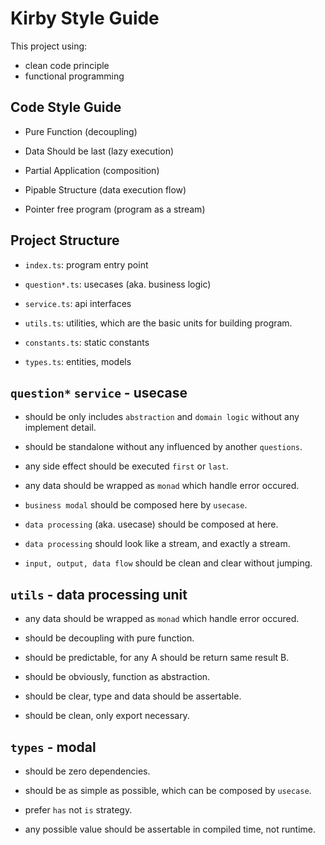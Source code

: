 # Kirby Style Guide

This project using:

- clean code principle
- functional programming

## Code Style Guide

- Pure Function (decoupling)

- Data Should be last (lazy execution)

- Partial Application (composition)

- Pipable Structure (data execution flow)

- Pointer free program (program as a stream)

## Project Structure

- `index.ts`: program entry point

- `question*.ts`: usecases (aka. business logic)
- `service.ts`: api interfaces

- `utils.ts`: utilities, which are the basic units for building program.
- `constants.ts`: static constants 

- `types.ts`: entities, models

## `question*` `service` - usecase

- should be only includes `abstraction` and `domain logic` without any implement detail.

- should be standalone without any influenced by another `questions`.

- any side effect should be executed `first` or `last`.

- any data should be wrapped as `monad` which handle error occured.

- `business modal` should be composed here by `usecase`.

- `data processing` (aka. usecase) should be composed at here.

- `data processing` should look like a stream, and exactly a stream.

- `input, output, data flow` should be clean and clear without jumping.

## `utils` - data processing unit

- any data should be wrapped as `monad` which handle error occured.

- should be decoupling with pure function.

- should be predictable, for any A should be return same result B.

- should be obviously, function as abstraction.

- should be clear, type and data should be assertable.

- should be clean, only export necessary.

## `types` - modal

- should be zero dependencies.

- should be as simple as possible, which can be composed by `usecase`.

- prefer `has` not `is` strategy.

- any possible value should be assertable in compiled time, not runtime.
